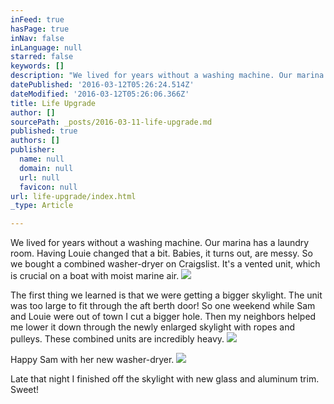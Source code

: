 ```yaml
---
inFeed: true
hasPage: true
inNav: false
inLanguage: null
starred: false
keywords: []
description: "We lived for years without a washing machine. Our marina has a laundry room. \_Having Louie changed that a bit. \_Babies, it turns out, are messy. \_So we bought a combined washer-dryer on Craigslist. \_It's a vented unit, which is crucial on a boat with moist marine air."
datePublished: '2016-03-12T05:26:24.514Z'
dateModified: '2016-03-12T05:26:06.366Z'
title: Life Upgrade
author: []
sourcePath: _posts/2016-03-11-life-upgrade.md
published: true
authors: []
publisher:
  name: null
  domain: null
  url: null
  favicon: null
url: life-upgrade/index.html
_type: Article

---
```

We lived for years without a washing machine. Our marina has a laundry room.  Having Louie changed that a bit.  Babies, it turns out, are messy.  So we bought a combined washer-dryer on Craigslist.  It's a vented unit, which is crucial on a boat with moist marine air.
![](https://the-grid-user-content.s3-us-west-2.amazonaws.com/98607738-c3ce-4882-8e73-559a0436b59b.jpg)

The first thing we learned is that we were getting a bigger skylight. The unit was too large to fit through the aft berth door! So one weekend while Sam and Louie were out of town I cut a bigger hole.  Then my neighbors helped me lower it down through the newly enlarged skylight with ropes and pulleys.  These combined units are incredibly heavy.
![](https://the-grid-user-content.s3-us-west-2.amazonaws.com/dbf547a8-f0e9-4cf3-828a-e45972d42931.jpg)

Happy Sam with her new washer-dryer.
![](https://the-grid-user-content.s3-us-west-2.amazonaws.com/18738586-71b3-4578-a964-00c8ffd8d84c.jpg)

Late that night I finished off the skylight with new glass and aluminum trim.  Sweet!